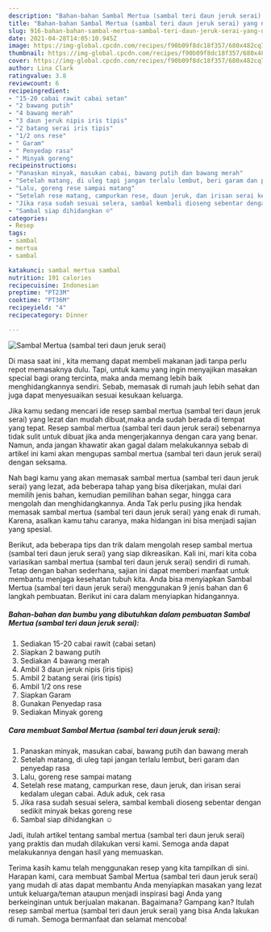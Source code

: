```yaml
---
description: "Bahan-bahan Sambal Mertua (sambal teri daun jeruk serai) yang nikmat Untuk Jualan"
title: "Bahan-bahan Sambal Mertua (sambal teri daun jeruk serai) yang nikmat Untuk Jualan"
slug: 916-bahan-bahan-sambal-mertua-sambal-teri-daun-jeruk-serai-yang-nikmat-untuk-jualan
date: 2021-04-28T14:05:10.945Z
image: https://img-global.cpcdn.com/recipes/f90b09f8dc18f357/680x482cq70/sambal-mertua-sambal-teri-daun-jeruk-serai-foto-resep-utama.jpg
thumbnail: https://img-global.cpcdn.com/recipes/f90b09f8dc18f357/680x482cq70/sambal-mertua-sambal-teri-daun-jeruk-serai-foto-resep-utama.jpg
cover: https://img-global.cpcdn.com/recipes/f90b09f8dc18f357/680x482cq70/sambal-mertua-sambal-teri-daun-jeruk-serai-foto-resep-utama.jpg
author: Lina Clark
ratingvalue: 3.8
reviewcount: 6
recipeingredient:
- "15-20 cabai rawit cabai setan"
- "2 bawang putih"
- "4 bawang merah"
- "3 daun jeruk nipis iris tipis"
- "2 batang serai iris tipis"
- "1/2 ons rese"
- " Garam"
- " Penyedap rasa"
- " Minyak goreng"
recipeinstructions:
- "Panaskan minyak, masukan cabai, bawang putih dan bawang merah"
- "Setelah matang, di uleg tapi jangan terlalu lembut, beri garam dan penyedap rasa"
- "Lalu, goreng rese sampai matang"
- "Setelah rese matang, campurkan rese, daun jeruk, dan irisan serai kedalam ulegan cabai. Aduk aduk, cek rasa"
- "Jika rasa sudah sesuai selera, sambal kembali dioseng sebentar dengan sedikit minyak bekas goreng rese"
- "Sambal siap dihidangkan ☺️"
categories:
- Resep
tags:
- sambal
- mertua
- sambal

katakunci: sambal mertua sambal 
nutrition: 191 calories
recipecuisine: Indonesian
preptime: "PT23M"
cooktime: "PT36M"
recipeyield: "4"
recipecategory: Dinner

---
```



![Sambal Mertua (sambal teri daun jeruk serai)](https://img-global.cpcdn.com/recipes/f90b09f8dc18f357/680x482cq70/sambal-mertua-sambal-teri-daun-jeruk-serai-foto-resep-utama.jpg)

Di masa  saat ini , kita memang dapat membeli makanan jadi tanpa perlu repot memasaknya dulu. Tapi, untuk kamu yang ingin menyajikan masakan special bagi orang tercinta, maka anda memang lebih baik menghidangkannya sendiri. Sebab, memasak di rumah jauh lebih sehat dan juga dapat menyesuaikan sesuai kesukaan keluarga.

Jika kamu sedang mencari ide resep sambal mertua (sambal teri daun jeruk serai) yang lezat dan mudah dibuat,maka anda sudah berada di tempat yang tepat. Resep sambal mertua (sambal teri daun jeruk serai)  sebenarnya tidak sulit untuk dibuat jika anda mengerjakannya dengan cara yang benar. Namun, anda jangan khawatir akan gagal dalam melakukannya 
sebab di artikel ini kami akan mengupas sambal mertua (sambal teri daun jeruk serai) dengan seksama.  



Nah bagi kamu yang akan memasak sambal mertua (sambal teri daun jeruk serai) yang lezat, ada beberapa tahap yang bisa dikerjakan, mulai dari memilih jenis bahan, kemudian pemilihan bahan segar, hingga cara mengolah dan menghidangkannya. Anda Tak perlu pusing jika hendak memasak sambal mertua (sambal teri daun jeruk serai) yang enak di rumah. Karena, asalkan kamu  tahu caranya, maka hidangan ini bisa menjadi sajian yang spesial.

Berikut, ada beberapa tips dan trik dalam mengolah resep sambal mertua (sambal teri daun jeruk serai) yang siap dikreasikan. Kali ini, mari kita coba variasikan sambal mertua (sambal teri daun jeruk serai) sendiri di rumah. Tetap dengan bahan sederhana, sajian ini dapat memberi manfaat untuk membantu menjaga kesehatan tubuh kita. Anda bisa menyiapkan Sambal Mertua (sambal teri daun jeruk serai) menggunakan 9 jenis bahan dan 6 langkah pembuatan. Berikut ini cara dalam menyiapkan hidangannya.

<!--inarticleads1-->

##### Bahan-bahan dan bumbu yang dibutuhkan dalam pembuatan Sambal Mertua (sambal teri daun jeruk serai):

1. Sediakan 15-20 cabai rawit (cabai setan)
1. Siapkan 2 bawang putih
1. Sediakan 4 bawang merah
1. Ambil 3 daun jeruk nipis (iris tipis)
1. Ambil 2 batang serai (iris tipis)
1. Ambil 1/2 ons rese
1. Siapkan  Garam
1. Gunakan  Penyedap rasa
1. Sediakan  Minyak goreng




<!--inarticleads2-->

##### Cara membuat Sambal Mertua (sambal teri daun jeruk serai):

1. Panaskan minyak, masukan cabai, bawang putih dan bawang merah
1. Setelah matang, di uleg tapi jangan terlalu lembut, beri garam dan penyedap rasa
1. Lalu, goreng rese sampai matang
1. Setelah rese matang, campurkan rese, daun jeruk, dan irisan serai kedalam ulegan cabai. Aduk aduk, cek rasa
1. Jika rasa sudah sesuai selera, sambal kembali dioseng sebentar dengan sedikit minyak bekas goreng rese
1. Sambal siap dihidangkan ☺️




Jadi, itulah artikel tentang  sambal mertua (sambal teri daun jeruk serai)  yang praktis dan mudah dilakukan versi kami. Semoga anda dapat melakukannya dengan hasil yang memuaskan. 

Terima kasih kamu telah menggunakan resep yang kita tampilkan di sini. Harapan kami, cara membuat  Sambal Mertua (sambal teri daun jeruk serai) yang mudah di atas dapat membantu Anda menyiapkan masakan yang lezat untuk keluarga/teman ataupun menjadi inspirasi bagi Anda yang berkeinginan untuk berjualan makanan. Bagaimana? Gampang kan? Itulah resep sambal mertua (sambal teri daun jeruk serai) yang bisa Anda lakukan di rumah. Semoga bermanfaat dan selamat mencoba!

